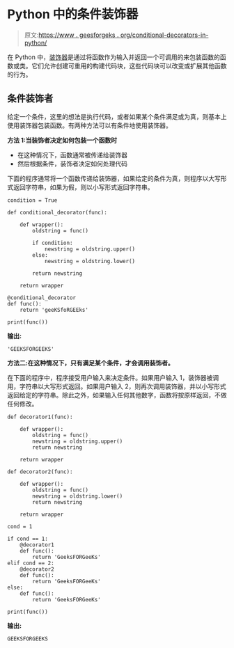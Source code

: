 # Python 中的条件装饰器

> 原文:[https://www . geesforgeks . org/conditional-decorators-in-python/](https://www.geeksforgeeks.org/conditional-decorators-in-python/)

在 Python 中，[装饰器](https://www.geeksforgeeks.org/decorators-in-python/)是通过将函数作为输入并返回一个可调用的来包装函数的函数或类。它们允许创建可重用的构建代码块，这些代码块可以改变或扩展其他函数的行为。

## 条件装饰者

给定一个条件，这里的想法是执行代码，或者如果某个条件满足或为真，则基本上使用装饰器包装函数。有两种方法可以有条件地使用装饰器。

**方法 1:当装饰者决定如何包装一个函数时**

*   在这种情况下，函数通常被传递给装饰器
*   然后根据条件，装饰者决定如何处理代码

下面的程序通常将一个函数传递给装饰器，如果给定的条件为真，则程序以大写形式返回字符串，如果为假，则以小写形式返回字符串。

```
condition = True

def conditional_decorator(func):

    def wrapper():
        oldstring = func()

        if condition:
            newstring = oldstring.upper()
        else:
            newstring = oldstring.lower()

        return newstring

    return wrapper

@conditional_decorator
def func():
    return 'geeKSfoRGEEks'

print(func())
```

**输出:**

```
'GEEKSFORGEEKS'
```

**方法二:在这种情况下，只有满足某个条件，才会调用装饰者。**

在下面的程序中，程序接受用户输入来决定条件。如果用户输入 1，装饰器被调用，字符串以大写形式返回。如果用户输入 2，则再次调用装饰器，并以小写形式返回给定的字符串。除此之外，如果输入任何其他数字，函数将按原样返回，不做任何修改。

```
def decorator1(func):

    def wrapper():
        oldstring = func()
        newstring = oldstring.upper()
        return newstring

    return wrapper

def decorator2(func):

    def wrapper():
        oldstring = func()
        newstring = oldstring.lower()
        return newstring

    return wrapper

cond = 1

if cond == 1:
    @decorator1
    def func():
        return 'GeeksFORGeeKs'
elif cond == 2:
    @decorator2
    def func():
        return 'GeeksFORGeeKs'
else:
    def func():
        return 'GeeksFORGeeKs'

print(func())
```

**输出:**

```
GEEKSFORGEEKS
```